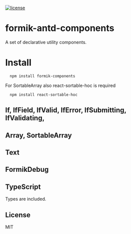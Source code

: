 
[![license](https://badgen.now.sh/badge/license/MIT)](./LICENSE)


# formik-antd-components

A set of declarative utility components.

# Install

```
  npm install formik-components
```

For SortableArray also react-sortable-hoc is required
```
  npm install react-sortable-hoc
```

## If, IfField, IfValid, IfError, IfSubmitting, IfValidating,

## Array, SortableArray

## Text

## FormikDebug

## TypeScript

Types are included.


## License

MIT